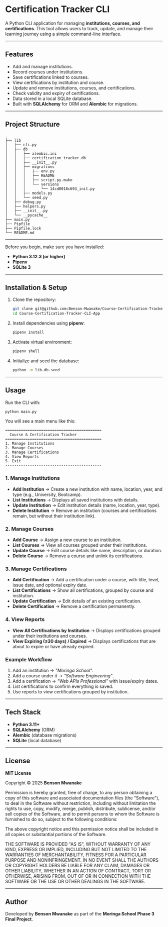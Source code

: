 # Certification Tracker CLI

A Python CLI application for managing **institutions, courses, and certifications**. This tool allows users to track, update, and manage their learning journey using a simple command-line interface.

---

## Features

* Add and manage institutions.
* Record courses under institutions.
* Save certifications linked to courses.
* View certifications by institution and course.
* Update and remove institutions, courses, and certifications.
* Check validity and expiry of certifications.
* Data stored in a local SQLite database.
* Built with **SQLAlchemy** for ORM and **Alembic** for migrations.

---

## Project Structure

```
.
├── lib
│   ├── cli.py
│   ├── db
│   │   ├── alembic.ini
│   │   ├── certification_tracker.db
│   │   ├── __init__.py
│   │   ├── migrations
│   │   │   ├── env.py
│   │   │   ├── README
│   │   │   ├── script.py.mako
│   │   │   └── versions
│   │   │       └── 14cd0018c693_init.py
│   │   ├── models.py
│   │   └── seed.py
│   ├── debug.py
│   ├── helpers.py
│   ├── __init__.py
│   └── __pycache__
├── main.py
├── Pipfile
├── Pipfile.lock
└── README.md
```
---
Before you begin, make sure you have installed:

* **Python 3.12.3 (or higher)**
* **Pipenv**
* **SQLite 3**

---

## Installation & Setup

1. Clone the repository:

   ```bash
   git clone git@github.com:Benson-Mwanake/Course-Certification-Tracker-CLI-App.git
   cd Course-Certification-Tracker-CLI-App
   ```

2. Install dependencies using **pipenv**:

   ```bash
   pipenv install
   ```

3. Activate virtual environment:

   ```bash
   pipenv shell
   ```

4. Initialize and seed the database:

   ```bash
   python -m lib.db.seed
   ```

---

## Usage

Run the CLI with:

```bash
python main.py
```
You will see a main menu like this:

```
===========================================
  Course & Certification Tracker
===========================================
1. Manage Institutions
2. Manage Courses
3. Manage Certifications
4. View Reports
5. Exit
-------------------------------------------
```

### 1. Manage Institutions

* **Add Institution** → Create a new institution with name, location, year, and type (e.g., University, Bootcamp).
* **List Institutions** → Displays all saved institutions with details.
* **Update Institution** → Edit institution details (name, location, year, type).
* **Delete Institution** → Remove an institution (courses and certifications remain, but without their institution link).

### 2. Manage Courses

* **Add Course** → Assign a new course to an institution.
* **List Courses** → View all courses grouped under their institutions.
* **Update Course** → Edit course details like name, description, or duration.
* **Delete Course** → Remove a course and unlink its certifications.

### 3. Manage Certifications

* **Add Certification** → Add a certification under a course, with title, level, issue date, and optional expiry date.
* **List Certifications** → Show all certifications, grouped by course and institution.
* **Update Certification** → Edit details of an existing certification.
* **Delete Certification** → Remove a certification permanently.

### 4. View Reports

* **View All Certifications by Institution** → Displays certifications grouped under their institutions and courses.
* **View Expiring (≤30 days) / Expired** → Displays certifications that are about to expire or have already expired.

### Example Workflow

1. Add an institution → *"Moringa School"*.
2. Add a course under it → *"Software Engineering"*.
3. Add a certification → *"Web APIs Professional"* with issue/expiry dates.
4. List certifications to confirm everything is saved.
5. Use reports to view certifications grouped by institution.

---

## Tech Stack

* **Python 3.11+**
* **SQLAlchemy** (ORM)
* **Alembic** (database migrations)
* **SQLite** (local database)

---

## License

**MIT License**

Copyright © 2025 **Benson Mwanake**

Permission is hereby granted, free of charge, to any person obtaining a copy of this software and associated documentation files (the "Software"), to deal in the Software without restriction, including without limitation the rights to use, copy, modify, merge, publish, distribute, sublicense, and/or sell copies of the Software, and to permit persons to whom the Software is furnished to do so, subject to the following conditions:

The above copyright notice and this permission notice shall be included in all copies or substantial portions of the Software.

THE SOFTWARE IS PROVIDED "AS IS", WITHOUT WARRANTY OF ANY KIND, EXPRESS OR IMPLIED, INCLUDING BUT NOT LIMITED TO THE WARRANTIES OF MERCHANTABILITY, FITNESS FOR A PARTICULAR PURPOSE AND NONINFRINGEMENT. IN NO EVENT SHALL THE AUTHORS OR COPYRIGHT HOLDERS BE LIABLE FOR ANY CLAIM, DAMAGES OR OTHER LIABILITY, WHETHER IN AN ACTION OF CONTRACT, TORT OR OTHERWISE, ARISING FROM, OUT OF OR IN CONNECTION WITH THE SOFTWARE OR THE USE OR OTHER DEALINGS IN THE SOFTWARE.

---

## Author

Developed by **Benson Mwanake** as part of the **Moringa School Phase 3 Final Project**.